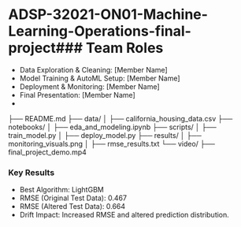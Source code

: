 # ADSP-32021-ON01-Machine-Learning-Operations-final-project### Team Roles
- Data Exploration & Cleaning: [Member Name]
- Model Training & AutoML Setup: [Member Name]
- Deployment & Monitoring: [Member Name]
- Final Presentation: [Member Name]
- 
├── README.md
├── data/
│   ├── california_housing_data.csv
├── notebooks/
│   ├── eda_and_modeling.ipynb
├── scripts/
│   ├── train_model.py
│   ├── deploy_model.py
├── results/
│   ├── monitoring_visuals.png
│   ├── rmse_results.txt
└── video/
    ├── final_project_demo.mp4

### Key Results
- Best Algorithm: LightGBM
- RMSE (Original Test Data): 0.467
- RMSE (Altered Test Data): 0.664
- Drift Impact: Increased RMSE and altered prediction distribution.
